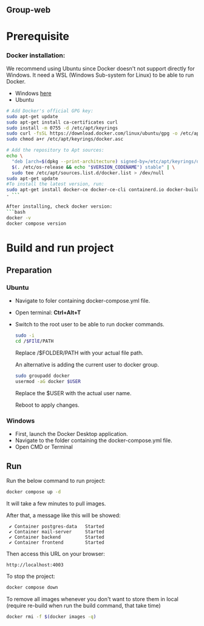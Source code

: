 ## Group-web
# Prerequisite
### Docker installation:

We recommend using Ubuntu since Docker doesn't not support directly for Windows.
It need a WSL (Windows Sub-system for Linux) to be able to run Docker.

- Windows [here](https://docs.docker.com/desktop/install/windows-install/)
- Ubuntu 
```bash
# Add Docker's official GPG key:
sudo apt-get update
sudo apt-get install ca-certificates curl
sudo install -m 0755 -d /etc/apt/keyrings
sudo curl -fsSL https://download.docker.com/linux/ubuntu/gpg -o /etc/apt/keyrings/docker.asc
sudo chmod a+r /etc/apt/keyrings/docker.asc

# Add the repository to Apt sources:
echo \
  "deb [arch=$(dpkg --print-architecture) signed-by=/etc/apt/keyrings/docker.asc] https://download.docker.com/linux/ubuntu \
  $(. /etc/os-release && echo "$VERSION_CODENAME") stable" | \
  sudo tee /etc/apt/sources.list.d/docker.list > /dev/null
sudo apt-get update
#To install the latest version, run:
sudo apt-get install docker-ce docker-ce-cli containerd.io docker-buildx-plugin docker-compose-plugin
- ```

After installing, check docker version:
```bash
docker -v 
docker compose version
```

# Build and run project

## Preparation
### Ubuntu

- Navigate to foler containing docker-compose.yml file.

- Open terminal: **Ctrl+Alt+T** 

- Switch to the root user to be able to run docker commands.

    ```bash
    sudo -i
    cd /$FIlE/PATH
    ```
    Replace /$FOLDER/PATH with your actual file path.

    An alternative is adding the current user to docker group.
    ```bash
    sudo groupadd docker
    usermod -aG docker $USER
    ```
    Replace the $USER with the actual user name.
    
    Reboot to apply changes.

### Windows
- First, launch the Docker Desktop application.
- Navigate to the folder containing the docker-compose.yml file.
- Open CMD or Terminal



## Run

Run the below command to run project:

```bash
docker compose up -d
```
It will take a few minutes to pull images.

After that, a message like this will be showed:
```
 ✔ Container postgres-data   Started
 ✔ Container mail-server     Started       
 ✔ Container backend         Started  
 ✔ Container frontend        Started 
 ```
Then access this URL on your browser:
 ```
 http://localhost:4003
 ```

To stop the project:
```bash
docker compose down
```

To remove all images whenever you don't want to store them in local (require re-build when run the build command, that take time)

```bash
docker rmi -f $(docker images -q)
```
